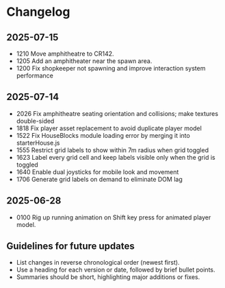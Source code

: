 # Changelog

## 2025-07-15
- 1210 Move amphitheatre to CR142.
- 1205 Add an amphitheater near the spawn area.
- 1200 Fix shopkeeper not spawning and improve interaction system performance

## 2025-07-14
- 2026 Fix amphitheatre seating orientation and collisions; make textures double-sided
- 1818 Fix player asset replacement to avoid duplicate player model
- 1522 Fix HouseBlocks module loading error by merging it into starterHouse.js
- 1555 Restrict grid labels to show within 7m radius when grid toggled
- 1623 Label every grid cell and keep labels visible only when the grid is toggled
- 1640 Enable dual joysticks for mobile look and movement
- 1706 Generate grid labels on demand to eliminate DOM lag

## 2025-06-28
- 0100 Rig up running animation on Shift key press for animated player model.

## Guidelines for future updates
- List changes in reverse chronological order (newest first).
- Use a heading for each version or date, followed by brief bullet points.
- Summaries should be short, highlighting major additions or fixes.